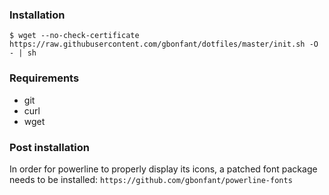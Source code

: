 ### Installation

``$ wget --no-check-certificate https://raw.githubusercontent.com/gbonfant/dotfiles/master/init.sh -O - | sh``


### Requirements

* git
* curl
* wget

### Post installation

In order for powerline to properly display its icons, a patched font package needs to be installed:  ``https://github.com/gbonfant/powerline-fonts``
